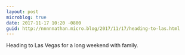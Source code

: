 ```yaml
---
layout: post
microblog: true
date: 2017-11-17 10:20 -0800
guid: http://nnnnnathan.micro.blog/2017/11/17/heading-to-las.html
---
```

Heading to Las Vegas for a long weekend with family. 
